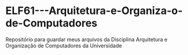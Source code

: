 # ELF61---Arquitetura-e-Organiza-o-de-Computadores
Repositório para guardar meus arquivos da Disciplina Arquitetura e Organização de Computadores da Universidade
